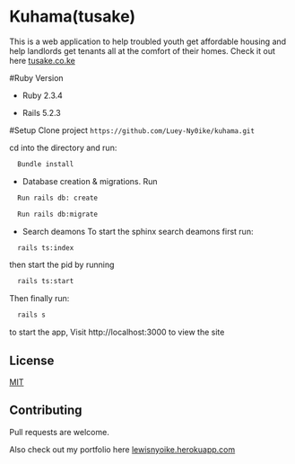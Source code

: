 # Kuhama(tusake)

This is a web application to help troubled youth get affordable housing and help landlords get tenants all at the comfort of their homes. Check it out here [tusake.co.ke](http://www.tusake.co.ke/)

#Ruby Version

- Ruby
  2.3.4

- Rails
  5.2.3

#Setup
Clone project `https://github.com/Luey-Ny0ike/kuhama.git`

cd into the directory and run:

```bash
  Bundle install
```

- Database creation & migrations. Run

```bash
  Run rails db: create

  Run rails db:migrate
```

- Search deamons
  To start the sphinx search deamons first run:

```bash
  rails ts:index
```

then start the pid by running

```bash
  rails ts:start
```

Then finally run:

```bash
  rails s
```

to start the app, Visit http://localhost:3000 to view the site

## License

[MIT](https://choosealicense.com/licenses/mit/)

## Contributing

Pull requests are welcome.

Also check out my portfolio here [lewisnyoike.herokuapp.com](http://lewisnyoike.herokuapp.com/)
